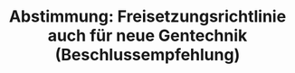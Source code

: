 ---
abstimmung:
  abstimmung: 1
  bundestagssitzung: 141
  datum: 17. Januar 2020
  legislaturperiode: 19
categories:
- Todo
data:
- title: Abstimmungsergebnis 20200117_1-data.pdf
  url: /res/2021-btw/abstimmungsergebnisse/20200117_1-data.pdf
- title: Abstimmungsergebnis 20200117_1_xls-data.xlsx
  url: /res/2021-btw/abstimmungsergebnisse/20200117_1_xls-data.xlsx
- title: Abstimmungsergebnis 20200117_1_xls-data.csv
  url: /res/2021-btw/abstimmungsergebnisse/csv/20200117_1_xls-data.csv
ergebnis:
  AfD:
    enthaltung: 79
    gesamt: 90
    ja: 3
    nein: 0
    nichtabgegeben: 8
    ungueltig: 0
  Bündnis 90/Die Grünen:
    enthaltung: 0
    gesamt: 67
    ja: 0
    nein: 63
    nichtabgegeben: 4
    ungueltig: 0
  Die Linke:
    enthaltung: 0
    gesamt: 69
    ja: 0
    nein: 59
    nichtabgegeben: 10
    ungueltig: 0
  FDP:
    enthaltung: 0
    gesamt: 80
    ja: 69
    nein: 0
    nichtabgegeben: 11
    ungueltig: 0
  cdu/csu:
    enthaltung: 0
    gesamt: 246
    ja: 212
    nein: 0
    nichtabgegeben: 34
    ungueltig: 0
  file: 20200117_1_xls-data.xlsx
  fraktionslos:
    enthaltung: 0
    gesamt: 5
    ja: 1
    nein: 1
    nichtabgegeben: 3
    ungueltig: 0
  spd:
    enthaltung: 0
    gesamt: 152
    ja: 132
    nein: 0
    nichtabgegeben: 20
    ungueltig: 0
layout: abstimmung
links:
- title: Link zu bundestag.de
  url: https://www.bundestag.de/parlament/plenum/abstimmung/abstimmung?id=659
preview: 'Deutscher Bundestag


  141. Sitzung des Deutschen Bundestages

  am Freitag, 17. Januar 2020


  Endgültiges Ergebnis der Namentlichen Abstimmung Nr. 1


  Beschlussempfehlung des Ausschusses für Ernährung und Landwirtschaft (10. Ausschuss)

  zu dem Antrag der Abgeordneten Harald Ebner, Renate Künast, Friedrich Ostendorff,

  weiterer Abgeordneter und der Fraktion BÜNDNIS 90/DIE GRÜNEN

  Die Freisetzungsrichtlinie 2001/18/EG in ihrer Regelungsschärfe auch für neue Gentechnik

  beibehalten - Regulierung im Einklang mit dem Vorsorgeprinzip auch in Zukunft sichern

  hier: Stellungnahme gegenüber der Bundesregierung gemäß Artikel 23 Absatz 2 des

  Grundgesetzes

  Drs. 19/9952 und 19/11179'
tags:
- Todo
title: 'Abstimmung: Freisetzungsrichtlinie auch für neue Gentechnik (Beschlussempfehlung)'
---